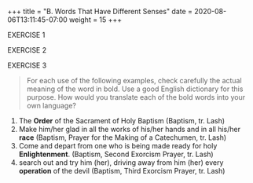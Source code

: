 +++
title = "B. Words That Have Different Senses"
date =  2020-08-06T13:11:45-07:00
weight = 15
+++

EXERCISE 1

EXERCISE 2

EXERCISE 3

> For each use of the following examples, check carefully the actual meaning of the word in bold. Use a good English dictionary for this purpose. How would you translate each of the bold words into your own language?

1.  The **Order** of the Sacrament of Holy Baptism (Baptism, tr. Lash)
1. Make him/her glad in all the works of his/her hands and in all his/her **race** (Baptism, Prayer for the Making of a Catechumen, tr. Lash)
1. Come and depart from one who is being made ready for holy **Enlightenment**. (Baptism, Second Exorcism Prayer, tr. Lash)
1. search out and try him (her), driving away from him (her) every **operation** of the devil (Baptism, Third Exorcism Prayer, tr. Lash)